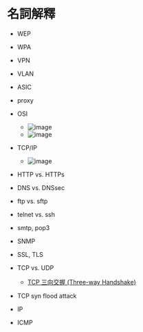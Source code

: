 # 名詞解釋
- WEP
- WPA
- VPN
- VLAN
- ASIC
- proxy
- OSI
  - ![image](https://user-images.githubusercontent.com/91240048/199176341-263a5421-7b79-4483-abb9-e7e394c40445.png)
  - ![image](https://user-images.githubusercontent.com/91240048/199176398-f2ef0859-99ef-4acb-a467-8ddd9b47d3d6.png)
 
- TCP/IP
  - ![image](https://user-images.githubusercontent.com/91240048/199180030-8c764bc4-4d9b-4e79-bc9e-a7973881dde0.png)
 
- HTTP vs. HTTPs
- DNS vs. DNSsec
- ftp vs. sftp
- telnet vs. ssh
- smtp, pop3
- SNMP
- SSL, TLS
- TCP vs. UDP
  - [TCP 三向交握 (Three-way Handshake)](https://notfalse.net/7/three-way-handshake)
- TCP syn flood attack 
- IP
- ICMP
